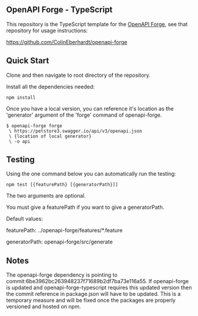 ## OpenAPI Forge - TypeScript

This repository is the TypeScript template for the [OpenAPI Forge](https://github.com/ColinEberhardt/openapi-forge), see that repository for usage instructions:

https://github.com/ColinEberhardt/openapi-forge


## Quick Start

Clone and then navigate to root directory of the repository.

Install all the dependencies needed:
~~~
npm install
~~~
Once you have a local version, you can reference it's location as the 'generator' argument of the 'forge' command of openapi-forge. 
~~~
$ openapi-forge forge
 \ https://petstore3.swagger.io/api/v3/openapi.json
 \ {location of local generator}
 \ -o api
~~~

## Testing

Using the one command below you can automatically run the testing:
~~~
npm test [{featurePath} [{generatorPath}]]
~~~
The two arguments are optional.

You must give a featurePath if you want to give a generatorPath.

Default values:

featurePath: ../openapi-forge/features/*.feature

generatorPath: openapi-forge/src/generate

## Notes

The openapi-forge dependency is pointing to commit:6be3962bc263948237f71689b2df7ba73e116a55. If openapi-forge is updated and openapi-forge-typescript requires this updated version then the commit reference in package.json will have to be updated. This is a temporary measure and will be fixed once the packages are properly versioned and hosted on npm.  
